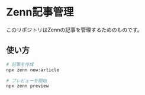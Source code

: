 # Zenn記事管理

このリポジトリはZennの記事を管理するためのものです。

## 使い方

```bash
# 記事を作成
npx zenn new:article

# プレビューを開始
npx zenn preview
```